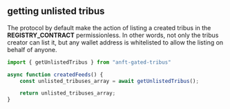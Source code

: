## getting unlisted tribus

The protocol by default make the action of listing a created tribus in the **REGISTRY_CONTRACT** permissionless. In other words, not only the tribus creator can list it, but any wallet address is whitelisted to allow the listing on behalf of anyone.

```js
import { getUnlistedTribus } from "anft-gated-tribus"

async function createdFeeds() {
	const unlisted_tribuses_array = await getUnlistedTribus();

	return unlisted_tribuses_array;
}

```